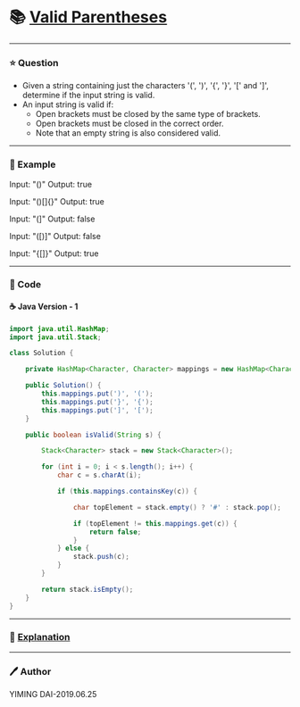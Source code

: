 # :books: [Valid Parentheses](https://leetcode.com/problems/valid-parentheses/)

---

### :star: Question
- Given a string containing just the characters '(', ')', '{', '}', '[' and ']', determine if the input string is valid.
- An input string is valid if:
    - Open brackets must be closed by the same type of brackets.
    - Open brackets must be closed in the correct order.
    - Note that an empty string is also considered valid.

---

### :car: Example
Input: "()"
Output: true

Input: "()[]{}"
Output: true

Input: "(]"
Output: false

Input: "([)]"
Output: false

Input: "{[]}"
Output: true

---

### :hammer: Code
#### :coffee: Java Version - 1
```java
import java.util.HashMap;
import java.util.Stack;

class Solution {

    private HashMap<Character, Character> mappings = new HashMap<Character, Character>();

    public Solution() {
        this.mappings.put(')', '(');
        this.mappings.put('}', '{');
        this.mappings.put(']', '[');
    }

    public boolean isValid(String s) {

        Stack<Character> stack = new Stack<Character>();

        for (int i = 0; i < s.length(); i++) {
            char c = s.charAt(i);

            if (this.mappings.containsKey(c)) {

                char topElement = stack.empty() ? '#' : stack.pop();

                if (topElement != this.mappings.get(c)) {
                    return false;
                }
            } else {
                stack.push(c);
            }
        }

        return stack.isEmpty();
    }
}
```

---

### :pencil: [Explanation](https://leetcode.com/problems/valid-parentheses/solution/)

---

### :pen: Author
YIMING DAI-2019.06.25

